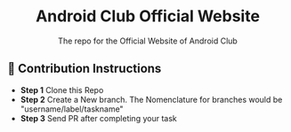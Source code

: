 <h1 align="center">
  Android Club Official Website
</h1>

<p align="center">
  The repo for the Official Website of Android Club
</p>

## 👏 Contribution Instructions

- **Step 1** Clone this Repo 
- **Step 2** Create a New branch. The Nomenclature for branches would be "username/label/taskname" 
- **Step 3** Send PR after completing your task 
